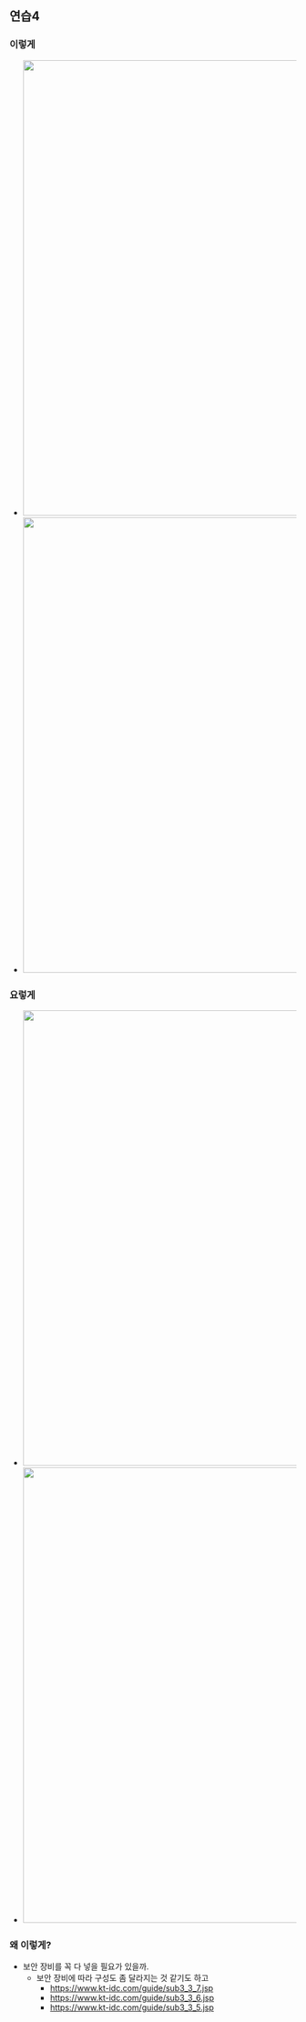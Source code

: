 ## 연습4 
### 이렇게
- <img src="https://user-images.githubusercontent.com/19552819/99258638-35d22980-285c-11eb-8849-052d1ede1f23.png" width="800" height="800">
- <img src="https://user-images.githubusercontent.com/19552819/99258664-41255500-285c-11eb-92a9-86a925c51870.png" width="800" height="800">
### 요렇게
- <img src="https://user-images.githubusercontent.com/19552819/99664876-32cd7800-2aac-11eb-9850-97c35900d2ba.png" width="800" height="800">
- <img src="https://user-images.githubusercontent.com/19552819/99664930-4678de80-2aac-11eb-81e6-2834c9df1ebc.png" width="800" height="800">

### 왜 이렇게?
- 보안 장비를 꼭 다 넣을 필요가 있을까.
  - 보안 장비에 따라 구성도 좀 달라지는 것 같기도 하고
    - https://www.kt-idc.com/guide/sub3_3_7.jsp
    - https://www.kt-idc.com/guide/sub3_3_6.jsp
    - https://www.kt-idc.com/guide/sub3_3_5.jsp
